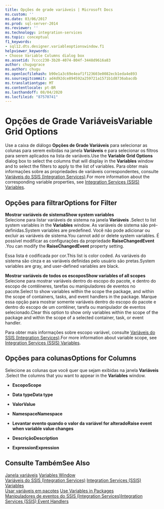 ```yaml
---
title: Opções de grade variáveis | Microsoft Docs
ms.custom: ''
ms.date: 03/06/2017
ms.prod: sql-server-2014
ms.reviewer: ''
ms.technology: integration-services
ms.topic: conceptual
f1_keywords:
- sql12.dts.designer.variableoptionswindow.f1
helpviewer_keywords:
- Choose Variable Columns dialog box
ms.assetid: 7cccc230-3b20-4074-804f-3448d9616a83
author: chugugrace
ms.author: chugu
ms.openlocfilehash: b90e1a3c69e4eaf1f123603e0082ecb1eda4e893
ms.sourcegitcommit: ad4d92dce894592a259721a1571b1d8736abacdb
ms.translationtype: MT
ms.contentlocale: pt-BR
ms.lasthandoff: 08/04/2020
ms.locfileid: "87570741"
---
```

# <a name="variable-grid-options"></a><span data-ttu-id="fab04-102">Opções de Grade Variáveis</span><span class="sxs-lookup"><span data-stu-id="fab04-102">Variable Grid Options</span></span>
  <span data-ttu-id="fab04-103">Use a caixa de diálogo **Opções de Grade Variáveis** para selecionar as colunas para serem exibidas na janela **Variáveis** e para selecionar os filtros para serem aplicados na lista de variáveis.</span><span class="sxs-lookup"><span data-stu-id="fab04-103">Use the **Variable Grid Options** dialog box to select the columns that will display in the **Variables** window and to select the filters to apply to the list of variables.</span></span> <span data-ttu-id="fab04-104">Para obter mais informações sobre as propriedades de variáveis correspondentes, consulte [Variáveis do SSIS &#40;Integration Services&#41;](integration-services-ssis-variables.md).</span><span class="sxs-lookup"><span data-stu-id="fab04-104">For more information about the corresponding variable properties, see [Integration Services &#40;SSIS&#41; Variables](integration-services-ssis-variables.md).</span></span>  
  
## <a name="options-for-filter"></a><span data-ttu-id="fab04-105">Opções para filtrar</span><span class="sxs-lookup"><span data-stu-id="fab04-105">Options for Filter</span></span>  
 <span data-ttu-id="fab04-106">**Mostrar variáveis de sistema**</span><span class="sxs-lookup"><span data-stu-id="fab04-106">**Show system variables**</span></span>  
 <span data-ttu-id="fab04-107">Selecione para listar variáveis de sistema na janela **Variáveis** .</span><span class="sxs-lookup"><span data-stu-id="fab04-107">Select to list system variables in the **Variables** window.</span></span> <span data-ttu-id="fab04-108">As variáveis de sistema são pré-definidas.</span><span class="sxs-lookup"><span data-stu-id="fab04-108">System variables are predefined.</span></span> <span data-ttu-id="fab04-109">Você não pode adicionar ou excluir as variáveis de sistema.</span><span class="sxs-lookup"><span data-stu-id="fab04-109">You cannot add or delete system variables.</span></span> <span data-ttu-id="fab04-110">É possível modificar as configurações da propriedade **RaiseChangedEvent** .</span><span class="sxs-lookup"><span data-stu-id="fab04-110">You can modify the **RaiseChangedEvent** property setting.</span></span>  
  
 <span data-ttu-id="fab04-111">Essa lista é codificada por cor.</span><span class="sxs-lookup"><span data-stu-id="fab04-111">This list is color coded.</span></span> <span data-ttu-id="fab04-112">As variáveis do sistema são cinza e as variáveis definidas pelo usuário são pretas.</span><span class="sxs-lookup"><span data-stu-id="fab04-112">System variables are gray, and user-defined variables are black.</span></span>  
  
 <span data-ttu-id="fab04-113">**Mostrar variáveis de todos os escopos**</span><span class="sxs-lookup"><span data-stu-id="fab04-113">**Show variables of all scopes**</span></span>  
 <span data-ttu-id="fab04-114">Selecione para mostrar variáveis dentro do escopo do pacote, e dentro do escopo de contêineres, tarefas ou manipuladores de eventos no pacote.</span><span class="sxs-lookup"><span data-stu-id="fab04-114">Select to show variables within the scope the package, and within the scope of containers, tasks, and event handlers in the package.</span></span> <span data-ttu-id="fab04-115">Marque essa opção para mostrar somente variáveis dentro do escopo do pacote e dentro do escopo de um contêiner, tarefa ou manipulador de eventos selecionado.</span><span class="sxs-lookup"><span data-stu-id="fab04-115">Clear this option to show only variables within the scope of the package and within the scope of a selected container, task, or event handler.</span></span>  
  
 <span data-ttu-id="fab04-116">Para obter mais informações sobre escopo variável, consulte [Variáveis do SSIS &#40;Integration Services&#41;](integration-services-ssis-variables.md).</span><span class="sxs-lookup"><span data-stu-id="fab04-116">For more information about variable scope, see [Integration Services &#40;SSIS&#41; Variables](integration-services-ssis-variables.md).</span></span>  
  
## <a name="options-for-columns"></a><span data-ttu-id="fab04-117">Opções para colunas</span><span class="sxs-lookup"><span data-stu-id="fab04-117">Options for Columns</span></span>  
 <span data-ttu-id="fab04-118">Selecione as colunas que você quer que sejam exibidas na janela **Variáveis** .</span><span class="sxs-lookup"><span data-stu-id="fab04-118">Select the columns that you want to appear in the **Variables** window.</span></span>  
  
-   <span data-ttu-id="fab04-119">**Escopo**</span><span class="sxs-lookup"><span data-stu-id="fab04-119">**Scope**</span></span>  
  
-   <span data-ttu-id="fab04-120">**Data type**</span><span class="sxs-lookup"><span data-stu-id="fab04-120">**Data type**</span></span>  
  
-   <span data-ttu-id="fab04-121">**Valor**</span><span class="sxs-lookup"><span data-stu-id="fab04-121">**Value**</span></span>  
  
-   <span data-ttu-id="fab04-122">**Namespace**</span><span class="sxs-lookup"><span data-stu-id="fab04-122">**Namespace**</span></span>  
  
-   <span data-ttu-id="fab04-123">**Levantar evento quando o valor da variável for alterado**</span><span class="sxs-lookup"><span data-stu-id="fab04-123">**Raise event when variable value changes**</span></span>  
  
-   <span data-ttu-id="fab04-124">**Descrição**</span><span class="sxs-lookup"><span data-stu-id="fab04-124">**Description**</span></span>  
  
-   <span data-ttu-id="fab04-125">**Expression**</span><span class="sxs-lookup"><span data-stu-id="fab04-125">**Expression**</span></span>  
  
## <a name="see-also"></a><span data-ttu-id="fab04-126">Consulte Também</span><span class="sxs-lookup"><span data-stu-id="fab04-126">See Also</span></span>  
 <span data-ttu-id="fab04-127">[Janela variáveis](../../2014/integration-services/variables-window.md) </span><span class="sxs-lookup"><span data-stu-id="fab04-127">[Variables Window](../../2014/integration-services/variables-window.md) </span></span>  
 <span data-ttu-id="fab04-128">[Variáveis do SSIS &#40;Integration Services&#41;](integration-services-ssis-variables.md) </span><span class="sxs-lookup"><span data-stu-id="fab04-128">[Integration Services &#40;SSIS&#41; Variables](integration-services-ssis-variables.md) </span></span>  
 <span data-ttu-id="fab04-129">[Usar variáveis em pacotes](../../2014/integration-services/use-variables-in-packages.md) </span><span class="sxs-lookup"><span data-stu-id="fab04-129">[Use Variables in Packages](../../2014/integration-services/use-variables-in-packages.md) </span></span>  
 [<span data-ttu-id="fab04-130">Manipuladores de eventos do SSIS &#40;Integration Services&#41;</span><span class="sxs-lookup"><span data-stu-id="fab04-130">Integration Services &#40;SSIS&#41; Event Handlers</span></span>](integration-services-ssis-event-handlers.md)  
  
  
